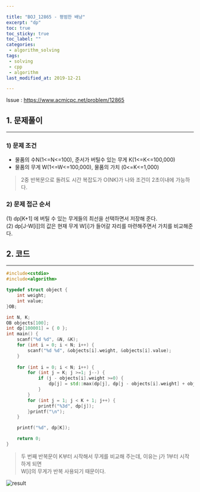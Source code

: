 ```yaml
---

title: "BOJ_12865 - 평범한 배낭"  
excerpt: "dp"  
toc: true  
toc_sticky: true  
toc_label: ""  
categories:  
 - algorithm_solving  
tags:  
 - solving  
 - cpp  
 - algorithm
last_modified_at: 2019-12-21

---
```


Issue : <https://www.acmicpc.net/problem/12865>

## 1. 문제풀이  

- - -

### 1) 문제 조건

- 물품의 수N(1<=N<=100), 준서가 버틸수 있는 무게 K(1<=K<=100,000)
- 물품의 무게 W(1<=W<=100,000), 물품의 가치 (0<=K<=1,000)

> 2중 반복문으로 돌려도 시간 복잡도가 O(NK)가 나와 조건이 2초이내에 가능하다.  

### 2) 문제 접근 순서

(1) dp[K+1] 에 버틸 수 있는 무게들의 최선을 선택하면서 저장해 준다.  
(2) dp[J-W[i]]의 값은 현재 무게 W[i]가 들어갈 자리를 마련해주면서 가치를 비교해준다.  

## 2. 코드

- - -

```cpp
#include<cstdio>
#include<algorithm>

typedef struct object {
	int weight;
	int value;
}OB;

int N, K;
OB objects[100];
int dp[100001] = { 0 };
int main() {
	scanf("%d %d", &N, &K);
	for (int i = 0; i < N; i++) {
		scanf("%d %d", &objects[i].weight, &objects[i].value);
	}
	
	for (int i = 0; i < N; i++) {
		for (int j = K; j >=1; j--) {
			if (j - objects[i].weight >=0) {
				dp[j] = std::max(dp[j], dp[j - objects[i].weight] + objects[i].value);  
			}
		}
		for (int j = 1; j < K + 1; j++) {
			printf("%3d", dp[j]);
		}printf("\n");
	}

	printf("%d", dp[K]);

	return 0;
}

```

> 두 번째 반복문이 K부터 시작해서 무게를 비교해 주는데, 이유는 j가 1부터 시작하게 되면  
> W[i]의 무게가 반복 사용되기 때문이다.  

![result](https://user-images.githubusercontent.com/42687768/71305916-df772380-241d-11ea-8331-b66c06c0af73.JPG)  
